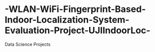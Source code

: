 # -WLAN-WiFi-Fingerprint-Based-Indoor-Localization-System-Evaluation-Project-UJIIndoorLoc-
Data Science Projects
